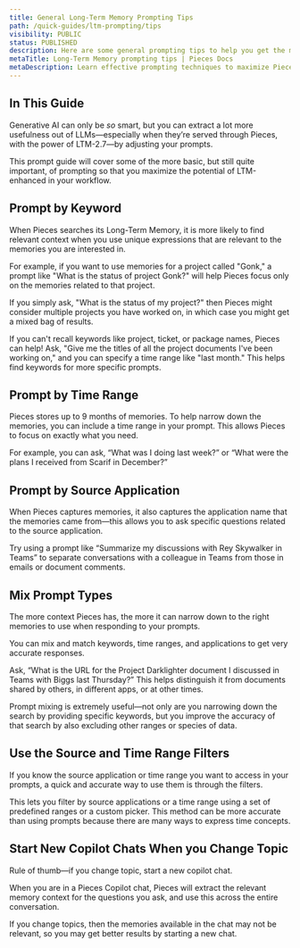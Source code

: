 ```yaml
---
title: General Long-Term Memory Prompting Tips
path: /quick-guides/ltm-prompting/tips
visibility: PUBLIC
status: PUBLISHED
description: Here are some general prompting tips to help you get the most out of Pieces.
metaTitle: Long-Term Memory prompting tips | Pieces Docs
metaDescription: Learn effective prompting techniques to maximize Pieces Long-Term Memory for better context recall, workflow assistance, and AI-powered insights
---
```


## In This Guide

Generative AI can only be *so* smart, but you can extract a lot more usefulness out of LLMs—especially when they’re served through Pieces, with the power of LTM-2.7—by adjusting your prompts.

This prompt guide will cover some of the more basic, but still quite important, of prompting so that you maximize the potential of LTM-enhanced in your workflow.

## Prompt by Keyword

When Pieces searches its Long-Term Memory, it is more likely to find relevant context when you use unique expressions that are relevant to the memories you are interested in.

For example, if you want to use memories for a project called "Gonk," a prompt like "What is the status of project Gonk?" will help Pieces focus only on the memories related to that project.

If you simply ask, "What is the status of my project?" then Pieces might consider multiple projects you have worked on, in which case you might get a mixed bag of results.

<Callout type="tip">
  If you can't recall keywords like project, ticket, or package names, Pieces can help! Ask, "Give me the titles of all the project documents I've been working on," and you can specify a time range like "last month." This helps find keywords for more specific prompts.
</Callout>

## Prompt by Time Range

Pieces stores up to 9 months of memories. To help narrow down the memories, you can include a time range in your prompt. This allows Pieces to focus on exactly what you need.

For example, you can ask, “What was I doing last week?” or “What were the plans I received from Scarif in December?”

## Prompt by Source Application

When Pieces captures memories, it also captures the application name that the memories came from—this allows you to ask specific questions related to the source application.

Try using a prompt like “Summarize my discussions with Rey Skywalker in Teams” to separate conversations with a colleague in Teams from those in emails or document comments.

## Mix Prompt Types

The more context Pieces has, the more it can narrow down to the right memories to use when responding to your prompts.

You can mix and match keywords, time ranges, and applications to get very accurate responses.

Ask, “What is the URL for the Project Darklighter document I discussed in Teams with Biggs last Thursday?” This helps distinguish it from documents shared by others, in different apps, or at other times.

<Callout type="tip">
  Prompt mixing is extremely useful—not only are you narrowing down the search by providing specific keywords, but you improve the accuracy of that search by also excluding other ranges or species of data.
</Callout>

## Use the Source and Time Range Filters

If you know the source application or time range you want to access in your prompts, a quick and accurate way to use them is through the filters.

This lets you filter by source applications or a time range using a set of predefined ranges or a custom picker. This method can be more accurate than using prompts because there are many ways to express time concepts.

## Start New Copilot Chats When you Change Topic

Rule of thumb—if you change topic, start a new copilot chat.

When you are in a Pieces Copilot chat, Pieces will extract the relevant memory context for the questions you ask, and use this across the entire conversation.

If you change topics, then the memories available in the chat may not be relevant, so you may get better results by starting a new chat.